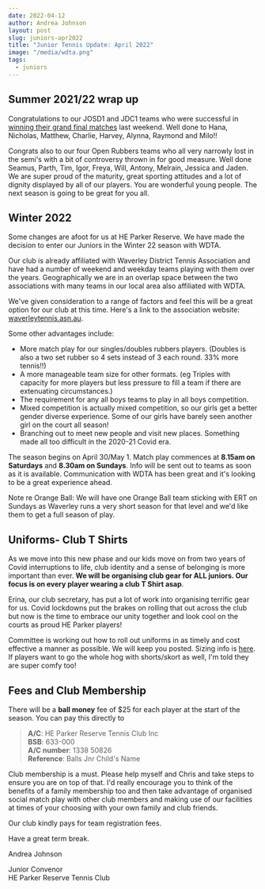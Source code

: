 ```yaml
---
date: 2022-04-12
author: Andrea Johnson
layout: post
slug: juniors-apr2022
title: "Junior Tennis Update: April 2022"
image: "/media/wdta.png"
tags:
  - juniors
---
```


## Summer 2021/22 wrap up

Congratulations to our JOSD1 and JDC1 teams who were successful in [winning their grand final matches](/news/2022-04-juniors_grand_finals.md) last weekend. Well done to Hana, Nicholas, Matthew, Charlie, Harvey, Alynna, Raymond and Milo!!

Congrats also to our four Open Rubbers teams who all very narrowly lost in the semi's with a bit of controversy thrown in for good measure. Well done Seamus, Parth, Tim, Igor, Freya, Will, Antony, Melrain, Jessica and Jaden. We are super proud of the maturity, great sporting attitudes and a lot of dignity displayed by all of our players. You are wonderful young people. The next season is going to be great for you all.

## Winter 2022

Some changes are afoot for us at HE Parker Reserve. We have made the decision to enter our Juniors in the Winter 22 season with WDTA.

Our club is already affiliated with Waverley District Tennis Association and have had a number of weekend and weekday teams playing with them over the years. Geographically we are in an overlap space between the two associations with many teams in our local area also affiliated with WDTA.

We've given consideration to a range of factors and feel this will be a great option for our club at this time. Here's a link to the association website: [waverleytennis.asn.au](https://waverleytennis.asn.au).

Some other advantages include:

  * More match play for our singles/doubles rubbers players. (Doubles is also a two set rubber so 4 sets instead of 3 each round. 33% more tennis!!)
  * A more manageable team size for other formats.  (eg Triples with capacity for more players but less pressure to fill a team if there are extenuating circumstances.)
  * The requirement for any all boys teams to play in all boys competition.
  * Mixed competition is actually mixed competition, so our girls get a better gender diverse experience. Some of our girls have barely seen another girl on the court all season!
  * Branching out to meet new people and visit new places. Something made all too difficult in the 2020-21 Covid era.

The season begins on April 30/May 1. Match play commences at **8.15am on Saturdays** and **8.30am on Sundays**. Info will be sent out to teams as soon as it is available. Communication with WDTA has been great and it's looking to be a great experience ahead.

Note re Orange Ball: We will have one Orange Ball team sticking with ERT on Sundays as Waverley runs a very short season for that level and we'd like them to get a full season of play.

## Uniforms- Club T Shirts

As we move into this new phase and our kids move on from two years of Covid interruptions to life, club identity and a sense of belonging is more important than ever.
**We will be organising club gear for ALL juniors. Our focus is on every player wearing a club T Shirt asap**.

Erina, our club secretary, has put a lot of work into organising terrific gear for us. Covid lockdowns put the brakes on rolling that out across the club but now is the time to embrace our unity together and look cool on the courts as proud HE Parker players!

Committee is working out how to roll out uniforms in as timely and cost effective a manner as possible. We will keep you posted. Sizing info is [here](https://projectclothing.com.au/pages/size-chart-1). If players want to go the whole hog with shorts/skort as well, I'm told they are super comfy too!

## Fees and Club Membership

There will be a **ball money** fee of $25 for each player at the start of the season.
You can pay this directly to

> **A/C**:  HE Parker Reserve Tennis Club Inc<br>
> **BSB**: 633-000<br>
> **A/C number**: 1338 50826<br>
> **Reference**: Balls Jnr Child's Name

Club membership is a must. Please help myself and Chris and take steps to ensure you are on top of that. I'd really encourage you to think of the benefits of a family membership too and then take advantage of organised social match play with other club members and making use of our facilities at times of your choosing with your own family and club friends.

Our club kindly pays for team registration fees.

Have a great term break.

Andrea Johnson <br>

Junior Convenor<br>
HE Parker Reserve Tennis Club
